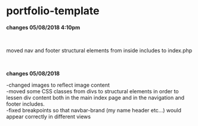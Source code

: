 # portfolio-template

<strong>changes 05/08/2018 4:10pm</strong>

<br>

moved nav and footer structural elements from inside includes to index.php

<br>

<strong>changes 05/08/2018</strong>

<p>
 -changed images to reflect image content
<br>
-moved some CSS classes from divs to structural elements in order to lessen div content both in the main index page and in the navigation and footer includes.
 <br>
-fixed breakpoints so that navbar-brand (my name header etc...) would appear correctly in different views
<br>
</p>
